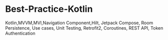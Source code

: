# Best-Practice-Kotlin
Kotlin,MVVM,MVI,Navigation Component,Hilt, Jetpack Compose, Room Persistence, Use cases, Unit Testing, Retrofit2, Coroutines, REST API, Token Authentication
